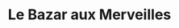 ---
title: "Le Bazar aux Merveilles"
url: /la-roche-sur-foron/le-bazar-aux-merveilles/
shop: jouets
---